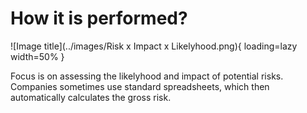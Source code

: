 # How it is performed?
![Image title](../images/Risk x Impact x Likelyhood.png){ loading=lazy width=50% } 

Focus is on assessing the likelyhood and impact of potential risks. Companies sometimes use standard spreadsheets, 
which then automatically calculates the gross risk.